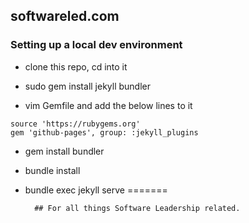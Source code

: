 ## softwareled.com
### Setting up a local dev environment
* clone this repo, cd into it

* sudo gem install jekyll bundler
* vim Gemfile and add the below lines to it

```
source 'https://rubygems.org'
gem 'github-pages', group: :jekyll_plugins
```

* gem install bundler
* bundle install
* bundle exec jekyll serve
=======

        ## For all things Software Leadership related.
